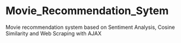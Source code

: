# Movie_Recommendation_Sytem
Movie recommendation system based on Sentiment Analysis, Cosine Similarity and Web Scraping with AJAX
